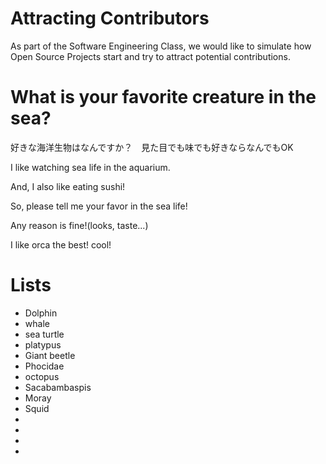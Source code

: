 # Attracting Contributors
As part of the Software Engineering Class, we would like to simulate how Open Source Projects start and try to attract potential contributions.

# What is your favorite creature in the sea?
好きな海洋生物はなんですか？　見た目でも味でも好きならなんでもOK

I like watching sea life in the aquarium.

And, I also like eating sushi!

So, please tell me your favor in the sea life!

Any reason is fine!(looks, taste...)

I like orca the best! cool!
# Lists
- Dolphin
- whale
- sea turtle
- platypus
- Giant beetle
- Phocidae
- octopus
- Sacabambaspis
- Moray
- Squid
- 
- 
- 
- 
